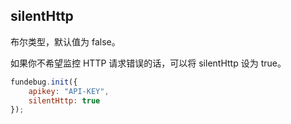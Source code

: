 ## silentHttp

布尔类型，默认值为 false。

如果你不希望监控 HTTP 请求错误的话，可以将 silentHttp 设为 true。

```js
fundebug.init({
    apikey: "API-KEY",
    silentHttp: true
});
```
